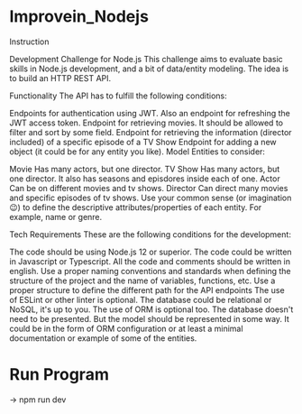 # Improvein_Nodejs

Instruction

Development Challenge for Node.js
This challenge aims to evaluate basic skills in Node.js development, and a bit of data/entity modeling. The idea is to build an HTTP REST API.

Functionality
The API has to fulfill the following conditions:

Endpoints for authentication using JWT. Also an endpoint for refreshing the JWT access token.
Endpoint for retrieving movies. It should be allowed to filter and sort by some field.
Endpoint for retrieving the information (director included) of a specific episode of a TV Show
Endpoint for adding a new object (it could be for any entity you like).
Model
Entities to consider:

Movie
Has many actors, but one director.
TV Show
Has many actors, but one director. It also has seasons and episdores inside each of one.
Actor
Can be on different movies and tv shows.
Director
Can direct many movies and specific episodes of tv shows.
Use your common sense (or imagination 😉) to define the descriptive attributes/properties of each entity. For example, name or genre.

Tech Requirements
These are the following conditions for the development:

The code should be using Node.js 12 or superior.
The code could be written in Javascript or Typescript.
All the code and comments should be written in english.
Use a proper naming conventions and standards when defining the structure of the project and the name of variables, functions, etc.
Use a proper structure to define the different path for the API endpoints
The use of ESLint or other linter is optional.
The database could be relational or NoSQL, it's up to you. The use of ORM is optional too.
The database doesn't need to be presented. But the model should be represented in some way. It could be in the form of ORM configuration or at least a minimal documentation or example of some of the entities.

# Run Program
-> npm run dev